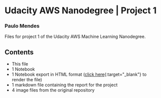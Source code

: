 # Udacity AWS Nanodegree | Project 1
### Paulo Mendes ###

Files for project 1 of the Udacity AWS Machine Learning Nanodegree.

## Contents ##
* This file
* 1 Notebook
* 1 Notebook export in HTML format ([click here](https://htmlpreview.github.io/?https://github.com/pcmendes1973/Udacity-AWS-Nanodegree---Project-1/blob/main/project_notebook.html){:target="_blank"} to render the file)
* 1 markdown file containing the report for the project
* 4 image files from the original repository
